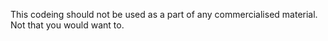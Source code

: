 This codeing should not be used as a part of any commercialised material.
Not that you would want to.
